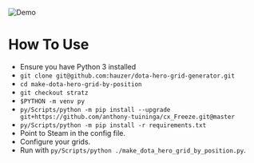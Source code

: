 ![Demo](img/demo.gif)

# How To Use

* Ensure you have Python 3 installed
* `git clone git@github.com:hauzer/dota-hero-grid-generator.git`
* `cd make-dota-hero-grid-by-position`
* `git checkout stratz`
* `$PYTHON -m venv py`
* `py/Scripts/python -m pip install --upgrade git+https://github.com/anthony-tuininga/cx_Freeze.git@master`
* `py/Scripts/python -m pip install -r requirements.txt`
* Point to Steam in the config file.
* Configure your grids.
* Run with `py/Scripts/python ./make_dota_hero_grid_by_position.py`.
